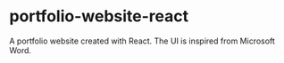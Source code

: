 # portfolio-website-react
A portfolio website created with React. The UI is inspired from Microsoft Word.

